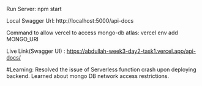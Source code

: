 Run Server: npm start

Local Swagger Url: http://localhost:5000/api-docs

Command to allow vercel to access mongo-db atlas: vercel env add MONGO_URI

Live Link(Swagger UI) : https://abdullah-week3-day2-task1.vercel.app/api-docs/

#Learning: Resolved the issue of Serverless function crash upon deploying backend. Learned about mongo DB network access restrictions.